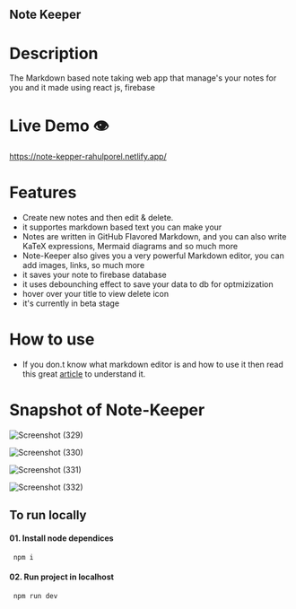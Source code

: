 ## Note Keeper

# Description

The Markdown based note taking web app that manage's your notes for you and it made using react js, firebase

# Live Demo 👁️

https://note-kepper-rahulporel.netlify.app/

# Features

- Create new notes and then edit & delete.
- it supportes markdown based text you can make your
- Notes are written in GitHub Flavored Markdown, and you can also write KaTeX expressions, Mermaid diagrams and so much more
- Note-Keeper also gives you a very powerful Markdown editor, you can add images, links, so much more
- it saves your note to firebase database
- it uses debounching effect to save your data to db for optmizization
- hover over your title to view delete icon
- it's currently in beta stage

# How to use
- If you don.t know what markdown editor is and how to use it then read this great [article](https://www.markdownguide.org/getting-started/) to understand it.

# Snapshot of Note-Keeper

![Screenshot (329)](https://github.com/RahulPorel/Note-Keeper/assets/98636266/8c86f979-9518-4206-b69f-88a55dc26353)

![Screenshot (330)](https://github.com/RahulPorel/Note-Keeper/assets/98636266/652cf1cf-1c31-4904-96fe-732b2c5449e3)

![Screenshot (331)](https://github.com/RahulPorel/Note-Keeper/assets/98636266/34217393-8325-4267-8343-fe637bc0d775)

![Screenshot (332)](https://github.com/RahulPorel/Note-Keeper/assets/98636266/56b5ea76-ee84-44df-9458-cb2d0ccfa17a)

## To run locally

#### 01. Install node dependices

```npm
 npm i
```

#### 02. Run project in localhost

```npm
 npm run dev
```
